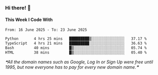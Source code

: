 ### Hi there! 👋

#### This Week I Code With
<!--START_SECTION:waka-->

```txt
From: 16 June 2025 - To: 23 June 2025

Python       4 hrs 25 mins   █████████▒░░░░░░░░░░░░░░░   37.17 %
TypeScript   4 hrs 21 mins   █████████░░░░░░░░░░░░░░░░   36.63 %
Bash         40 mins         █▒░░░░░░░░░░░░░░░░░░░░░░░   05.74 %
HTML         38 mins         █▒░░░░░░░░░░░░░░░░░░░░░░░   05.40 %
```

<!--END_SECTION:waka-->

<!--STARTS_HERE_QUOTE_README-->
<i>❝All the domain names such as Google, Log In or Sign Up were free until 1995, but now everyone has to pay for every new domain name.❞</i>
<!--ENDS_HERE_QUOTE_README-->
